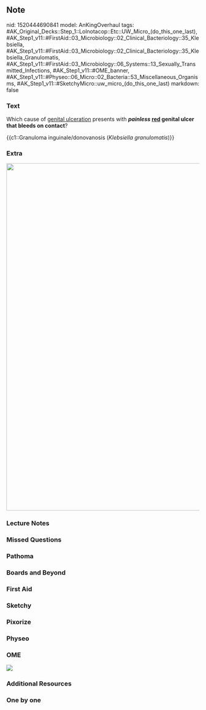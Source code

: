 ## Note
nid: 1520444690841
model: AnKingOverhaul
tags: #AK_Original_Decks::Step_1::Lolnotacop::Etc::UW_Micro_(do_this_one_last), #AK_Step1_v11::#FirstAid::03_Microbiology::02_Clinical_Bacteriology::35_Klebsiella, #AK_Step1_v11::#FirstAid::03_Microbiology::02_Clinical_Bacteriology::35_Klebsiella_Granulomatis, #AK_Step1_v11::#FirstAid::03_Microbiology::06_Systems::13_Sexually_Transmitted_Infections, #AK_Step1_v11::#OME_banner, #AK_Step1_v11::#Physeo::06_Micro::02_Bacteria::53_Miscellaneous_Organisms, #AK_Step1_v11::#SketchyMicro::uw_micro_(do_this_one_last)
markdown: false

### Text
Which cause of <u>genital ulceration</u> presents with
<b><i>painless</i> <u>red</u> genital ulcer that bleeds on
contact</b>?
<div>
  {{c1::Granuloma inguinale/donovanosis (<i>Klebsiella
  granulomatis</i>)}}
</div>

### Extra
<img src="genitalulcer.png" class="resizer" style="width: 907px;">

### Lecture Notes


### Missed Questions


### Pathoma


### Boards and Beyond


### First Aid


### Sketchy


### Pixorize


### Physeo


### OME
<div class="ome-widget">
  <a href="https://onlinemeded.org?ref=anki"><img src=
  "_OME_AnkiFlashcards_General_3.png"></a>
</div>

### Additional Resources


### One by one

